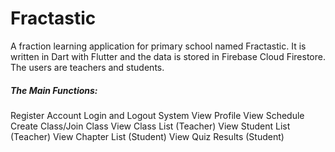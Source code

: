 # Fractastic

A fraction learning application for primary school named Fractastic. It is written in Dart with Flutter and the data is stored in Firebase Cloud Firestore. The users are teachers and students.

<h5>
The Main Functions:
</h5>

Register Account
Login and Logout System
View Profile
View Schedule
Create Class/Join Class
View Class List (Teacher)
View Student List (Teacher)
View Chapter List (Student)
View Quiz Results (Student)


